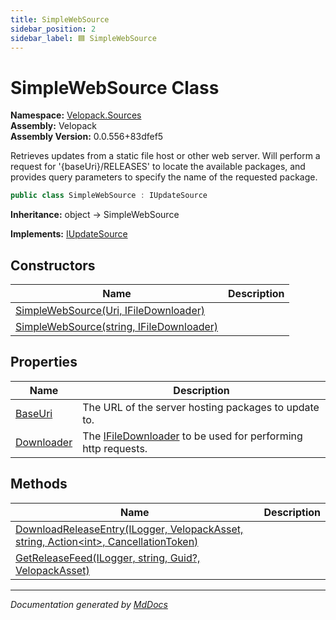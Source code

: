 ```yaml
---
title: SimpleWebSource
sidebar_position: 2
sidebar_label: 🟦 SimpleWebSource
---
```

<!--  
  <auto-generated>   
    The contents of this file were generated by a tool.  
    Changes to this file may be list if the file is regenerated  
  </auto-generated>   
-->

# SimpleWebSource Class

**Namespace:** [Velopack.Sources](../index.md)  
**Assembly:** Velopack  
**Assembly Version:** 0.0.556+83dfef5

Retrieves updates from a static file host or other web server.  Will perform a request for '{baseUri}\/RELEASES' to locate the available packages, and provides query parameters to specify the name of the requested package.

```csharp
public class SimpleWebSource : IUpdateSource
```

**Inheritance:** object → SimpleWebSource

**Implements:** [IUpdateSource](../IUpdateSource/index.md)

## Constructors

| Name                                                                                                    | Description |
| ------------------------------------------------------------------------------------------------------- | ----------- |
| [SimpleWebSource(Uri, IFileDownloader)](constructors/index.md#simplewebsourceuri-ifiledownloader)       |             |
| [SimpleWebSource(string, IFileDownloader)](constructors/index.md#simplewebsourcestring-ifiledownloader) |             |

## Properties

| Name                                   | Description                                                                                   |
| -------------------------------------- | --------------------------------------------------------------------------------------------- |
| [BaseUri](properties/BaseUri.md)       |  The URL of the server hosting packages to update to.                                         |
| [Downloader](properties/Downloader.md) |  The [IFileDownloader](../IFileDownloader/index.md) to be used for performing http requests.  |

## Methods

| Name                                                                                                                      | Description |
| ------------------------------------------------------------------------------------------------------------------------- | ----------- |
| [DownloadReleaseEntry(ILogger, VelopackAsset, string, Action\<int\>, CancellationToken)](methods/DownloadReleaseEntry.md) |             |
| [GetReleaseFeed(ILogger, string, Guid?, VelopackAsset)](methods/GetReleaseFeed.md)                                        |             |

___

*Documentation generated by [MdDocs](https://github.com/ap0llo/mddocs)*
